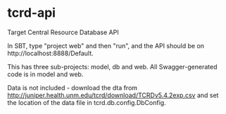 # tcrd-api
Target Central Resource Database API

In SBT, type "project web" and then "run", and the API should be on http://localhost:8888/Default.

This has three sub-projects: model, db and web. All Swagger-generated code is in model and web.

Data is not included - download the dta from http://juniper.health.unm.edu/tcrd/download/TCRDv5.4.2exp.csv and set the location of the data file in tcrd.db.config.DbConfig.


